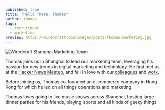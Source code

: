 ```yaml
---
published: true
title: "Hello There, Thomas"
author: thomas
tags:
  - recruitment
  - marketing
preview: https://wiredcraft.com/images/posts/thomas-marketing.jpg
---
```


![Wiredcraft Shanghai Marketing Team](https://wiredcraft.com/images/posts/thomas-marketing.jpg)

Thomas joins us in Shanghai to lead our marketing team, leveraging his passion for new trends in digital marketing and technology. He first met us at the [Hacker News Meetup](http://www.meetup.com/Shanghai-Hacker-News-Meetup/), and fell in love with our [colleagues](https://wiredcraft.com/about) and [work](https://wiredcraft.com/).

Before joining us, Thomas co-founded an e-commerce company in Hong Kong for which he led on all things operations and marketing.

Thomas loves going to live music shows across Shanghai, hosting large dinner parties for his friends, playing sports and all kinds of geeky things. 

<!-- more -->
